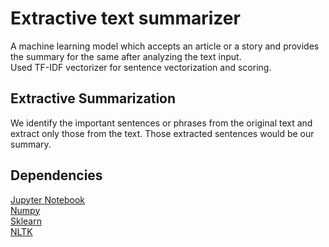 # Extractive text summarizer
A machine learning model which accepts an article or a story and provides the summary for the same after analyzing the text input. <br />
Used TF-IDF vectorizer for sentence vectorization and scoring.<br />
## Extractive Summarization
We identify the important sentences or phrases from the original text and extract only those from the text. Those extracted sentences would be our summary. <br />
## Dependencies
[Jupyter Notebook](https://jupyter.org/)<br/>
[Numpy](https://numpy.org/)<br/>
[Sklearn](https://scikit-learn.org/stable/)<br/>
[NLTK](https://www.nltk.org/)<br/>
